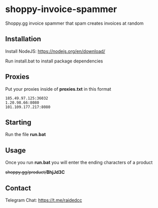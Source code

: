 # shoppy-invoice-spammer

Shoppy.gg invoice spammer that spam creates invoices at random

## Installation

Install NodeJS: https://nodejs.org/en/download/

Run install.bat to install package dependencies

## Proxies

Put your proxies inside of **proxies.txt** in this format

```
185.49.97.125:36032
1.20.98.66:8080
101.109.177.217:8080
```

## Starting

Run the file **run.bat**

## Usage

Once you run **run.bat** you will enter the ending characters of a product

~~shoppy.gg/product/~~**BhjJd3C**

## Contact

Telegram Chat: https://t.me/raidedcc
